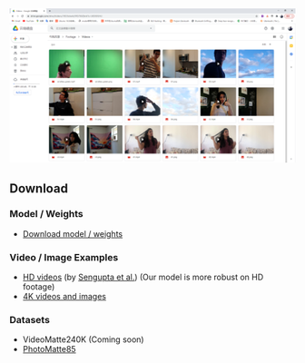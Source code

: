 <img src="video/dataset_video.png" alt="dataset">

## Download

### Model / Weights

* [Download model / weights](https://drive.google.com/drive/folders/1cbetlrKREitIgjnIikG1HdM4x72FtgBh?usp=sharing)

### Video / Image Examples

* [HD videos](https://drive.google.com/drive/folders/1j3BMrRFhFpfzJAe6P2WDtfanoeSCLPiq) (by [Sengupta et al.](https://github.com/senguptaumd/Background-Matting)) (Our model is more robust on HD footage)
* [4K videos and images](https://drive.google.com/drive/folders/16H6Vz3294J-DEzauw06j4IUARRqYGgRD?usp=sharing)


### Datasets

* VideoMatte240K (Coming soon)
* [PhotoMatte85](https://drive.google.com/file/d/1KpHKYW986Dax9-ZIM7I-HyBoWVcLPuaQ/view?usp=sharing)
